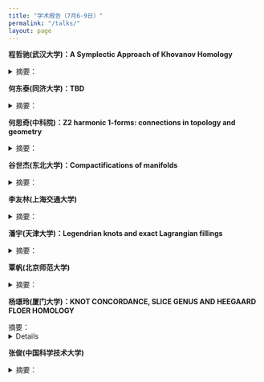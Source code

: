 ```yaml
---
title: "学术报告（7月6-9日）"
permalink: "/talks/"
layout: page
---
```


<p><b>程哲驰(武汉大学)：A Symplectic Approach of Khovanov Homology
</b>
<details>
<summary>摘要：</summary>
There are many different approaches of Khovanov homology. As for this talk, we will mainly be interested in a version from symplectic geometry, called symplectic Khovanov homology.  It is conjecturally isomorphic to Khovanov homology. In 2020, Abouzaid and Smith proved this conjecture over characteristic-zero fields, while the more general cases remain open. In this talk, we start with comparing the gradings on symplectic Khovanov homology and Khovanov homology, and then discuss some recent progress on the conjecture.
</details>
</p> 

<p><b>何东泰(同济大学)：TBD
</b>
<details>
<summary>摘要：</summary>
TBD
</details>
</p> 

<p><b>何思奇(中科院)：Z2 harmonic 1-forms: connections in topology and geometry</b>
 <details>
<summary>摘要：</summary>
Z2 harmonic spinors and forms extend the concept of quadratic differentials on Riemann surfaces to higher dimensions, creating significant links with gauge theory, low-dimensional topology, and calibrated geometry. According to Taubes, Z2 harmonic 1-forms serve as essential boundaries in various gauge theory equations, particularly in the context of flat SL(2,C) connections. In the first session, we will provide an overview of this field, highlighting contributions from Takahashi, Parker, Walpuski, Doan, Donaldson, Haydys, Mazzeo, Chen, and others. The second session will address a challenge question posed by Taubes-Wu concerning the existence and rigidity of the tangent cone model for Z2 harmonic 1-forms. We will discuss the application of finite group representation theory to this problem.
</details>
</p> 


<p><b>谷世杰(东北大学)：Compactifications of manifolds</b>
  <details>
 <summary>摘要：</summary> In 1966, Larry Siebenmann once mused that his work (PhD thesis) was initiated at a time "when 'respectable' geometric topology was necessarily compact." That attitude has long since faded; today's topological landscape is filled with research in which noncompact spaces are primary objects. However, major successes in compactifying manifolds included here are fundamental to manifold topology: Stallings' characterization of Euclidean spaces, Siebenmann's collaring theorem, and our recent Gu-Guilbault's manifold completion theorem. In the first part, I will provide quick access to some of these results by weaving them together with common interpretations. In the second part, I will introduce several open questions on this topic. I will focus on clarifying the relationship between pseudo-collarability and Z-compactifiability, two main extensions on completable manifolds. I will construct counterexamples to the statement that Z-compactifiability implies pseudo-collarability. The constructions are based on knot theory and 4D topology. If time permits, I’ll show the reverse statement holds for manifolds of dimension at least six, i.e., pseudo-collarability implies Z-compactifiability.

   </details>
</p> 
 
<p><b>李友林(上海交通大学)</b>
 <details>
<summary>摘要：</summary>
TBD
</details>
</p> 
 
<p><b>潘宇(天津大学)：Legendrian knots and exact Lagrangian fillings</b>
   <details>
<summary>摘要：</summary> Exact Lagrangian surfaces are important objects in the derived Fukaya category. Augmentations are objects of the augmentation category, which is the contact analog of the Fukaya category. In this talk, we discuss various relations between augmentations and exact Lagrangian surfaces. On one hand, we use augmentations to build obstructions for exact Lagrangian cobordisms. On the other hand, we realize augmentations, which is an algebraic object, fully geometrically via exact Lagrangian surfaces.
</details>
</p> 

<p><b>覃帆(北京师范大学)</b>
 <details>
<summary>摘要：</summary>
TBD
</details>
</p> 

<p><b>杨璟玲(厦门大学)：KNOT CONCORDANCE, SLICE GENUS AND HEEGAARD FLOER HOMOLOGY </b>
 <summary>摘要：</summary>
   <details>
 In this talk, we will discuss the 4-dimensional properties of knots, knot concordance and knot slice genus, which play central roles in low-dimensional topology. Heegaard Floer ho- mology has proved to be an effective tool in studying low-dimensional topology, particularly in advancing the understanding of knot concordance. We will begin with an expository introduction to some elementary notions, followed by a review of results in knot concordance stemming from Heegaard Floer theory. We will also discuss our recent progress in this field. This is a joint work with Zhongtao Wu. 
</details>
</p> 

<p><b>张俊(中国科学技术大学)</b>
 <details>
<summary>摘要：</summary>
TBD
</details>
</p> 
